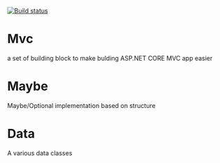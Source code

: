 [![Build status](https://ci.appveyor.com/api/projects/status/yvt04s7w15xuoa57?svg=true)](https://ci.appveyor.com/project/SzymonSasin/tools-rs4ch)

# Mvc
a set of building block to make bulding ASP.NET CORE MVC app easier

# Maybe
Maybe/Optional implementation based on structure

# Data
A various data classes
